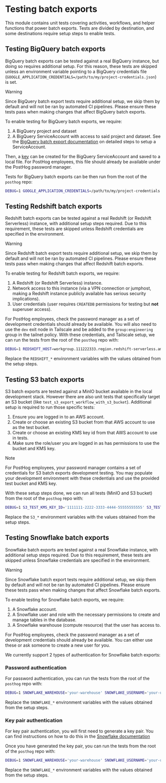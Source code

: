 # Testing batch exports

This module contains unit tests covering activities, workflows, and helper functions that power batch exports. Tests are divided by destination, and some destinations require setup steps to enable tests.

## Testing BigQuery batch exports

BigQuery batch exports can be tested against a real BigQuery instance, but doing so requires additional setup. For this reason, these tests are skipped unless an environment variable pointing to a BigQuery credentials file (`GOOGLE_APPLICATION_CREDENTIALS=/path/to/my/project-credentials.json`) is set.

> [!WARNING]
> Since BigQuery batch export tests require additional setup, we skip them by default and will not be ran by automated CI pipelines. Please ensure these tests pass when making changes that affect BigQuery batch exports.

To enable testing for BigQuery batch exports, we require:

1. A BigQuery project and dataset
2. A BigQuery ServiceAccount with access to said project and dataset. See the [BigQuery batch export documentation](https://posthog.com/docs/cdp/batch-exports/bigquery#setting-up-bigquery-access) on detailed steps to setup a ServiceAccount.

Then, a [key](https://cloud.google.com/iam/docs/keys-create-delete#creating) can be created for the BigQuery ServiceAccount and saved to a local file. For PostHog employees, this file should already be available under the PostHog password manager.

Tests for BigQuery batch exports can be then run from the root of the `posthog` repo:

```bash
DEBUG=1 GOOGLE_APPLICATION_CREDENTIALS=/path/to/my/project-credentials.json pytest products/batch_exports/backend/tests/temporal/destinations/test_bigquery_batch_export_workflow.py
```

## Testing Redshift batch exports

Redshift batch exports can be tested against a real Redshift (or Redshift Serverless) instance, with additional setup steps required. Due to this requirement, these tests are skipped unless Redshift credentials are specified in the environment.

> [!WARNING]
> Since Redshift batch export tests require additional setup, we skip them by default and will not be ran by automated CI pipelines. Please ensure these tests pass when making changes that affect Redshift batch exports.

To enable testing for Redshift batch exports, we require:

1. A Redshift (or Redshift Serverless) instance.
2. Network access to this instance (via a VPN connection or jumphost, making a Redshift instance publicly available has serious security implications).
3. User credentials (user requires `CREATEDB` permissions for testing but **not** superuser access).

For PostHog employees, check the password manager as a set of development credentials should already be available. You will also need to use the `dev` exit node in Tailscale and be added to the `group:engineering` group in the tailnet policy. With these credentials, and Tailscale setup, we can run the tests from the root of the `posthog` repo with:

```bash
DEBUG=1 REDSHIFT_HOST=workgroup.111222333.region.redshift-serverless.amazonaws.com REDSHIFT_USER=test_user REDSHIFT_PASSWORD=test_password pytest products/batch_exports/backend/tests/temporal/destinations/test_redshift_batch_export_workflow.py
```

Replace the `REDSHIFT_*` environment variables with the values obtained from the setup steps.

## Testing S3 batch exports

S3 batch exports are tested against a MinIO bucket available in the local development stack. However there are also unit tests that specifically target an S3 bucket (like `test_s3_export_workflow_with_s3_bucket`). Additional setup is required to run those specific tests:

1. Ensure you are logged in to an AWS account.
2. Create or choose an existing S3 bucket from that AWS account to use as the test bucket.
3. Create or choose an existing KMS key id from that AWS account to use in tests.
4. Make sure the role/user you are logged in as has permissions to use the bucket and KMS key.

> [!NOTE]
> For PostHog employees, your password manager contains a set of credentials for S3 batch exports development testing. You may populate your development environment with these credentials and use the provided test bucket and KMS key.

With these setup steps done, we can run all tests (MinIO and S3 bucket) from the root of the `posthog` repo with:

```bash
DEBUG=1 S3_TEST_KMS_KEY_ID='1111111-2222-3333-4444-55555555555' S3_TEST_BUCKET='your-test-bucket' pytest products/batch_exports/backend/tests/temporal/destinations/test_s3_batch_export_workflow.py
```

Replace the `S3_*` environment variables with the values obtained from the setup steps.

## Testing Snowflake batch exports

Snowflake batch exports are tested against a real Snowflake instance, with additional setup steps required. Due to this requirement, these tests are skipped unless Snowflake credentials are specified in the environment.

> [!WARNING]
> Since Snowflake batch export tests require additional setup, we skip them by default and will not be ran by automated CI pipelines. Please ensure these tests pass when making changes that affect Snowflake batch exports.

To enable testing for Snowflake batch exports, we require:

1. A Snowflake account.
2. A Snowflake user and role with the necessary permissions to create and manage tables in the database.
3. A Snowflake warehouse (compute resource) that the user has access to.

For PostHog employees, check the password manager as a set of development credentials should already be available. You can either use these or ask someone to create a new user for you.

We currently support 2 types of authentication for Snowflake batch exports:

### Password authentication

For password authentication, you can run the tests from the root of the `posthog` repo with:

```bash
DEBUG=1 SNOWFLAKE_WAREHOUSE='your-warehouse' SNOWFLAKE_USERNAME='your-username' SNOWFLAKE_PASSWORD='your-password' SNOWFLAKE_ACCOUNT='your-account' SNOWFLAKE_ROLE='your-role' pytest products/batch_exports/backend/tests/temporal/destinations/test_snowflake_batch_export_workflow.py
```

Replace the `SNOWFLAKE_*` environment variables with the values obtained from the setup steps.

### Key pair authentication

For key pair authentication, you will first need to generate a key pair. You can find instructions on how to do this in the [Snowflake documentation](https://docs.snowflake.com/en/user-guide/key-pair-auth#configuring-key-pair-authentication)

Once you have generated the key pair, you can run the tests from the root of the `posthog` repo with:

```bash
DEBUG=1 SNOWFLAKE_WAREHOUSE='your-warehouse' SNOWFLAKE_USERNAME='your-username' SNOWFLAKE_PRIVATE_KEY='your-private-key' SNOWFLAKE_PRIVATE_KEY_PASSPHRASE='your-passphrase' SNOWFLAKE_ACCOUNT='your-account' SNOWFLAKE_ROLE='your-role' pytest products/batch_exports/backend/tests/temporal/destinations/test_snowflake_batch_export_workflow.py
```

Replace the `SNOWFLAKE_*` environment variables with the values obtained from the setup steps.
